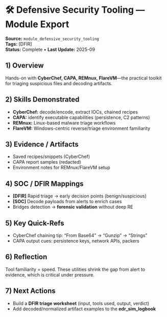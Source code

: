 # 🛠️ Defensive Security Tooling — Module Export
**Source:** `module_defensive_security_tooling`  
**Tags:** [DFIR]  
**Status:** Complete • **Last Update:** 2025-09

## 1) Overview
Hands-on with **CyberChef, CAPA, REMnux, FlareVM**—the practical toolkit for triaging suspicious files and decoding artifacts.

## 2) Skills Demonstrated
- **CyberChef:** decode/encode, extract IOCs, chained recipes
- **CAPA:** identify executable capabilities (persistence, C2 patterns)
- **REMnux:** Linux-based malware triage workflows
- **FlareVM:** Windows-centric reverse/triage environment familiarity

## 3) Evidence / Artifacts
- Saved recipes/snippets (CyberChef)
- CAPA report samples (redacted)
- Environment notes for REMnux/FlareVM setup

## 4) SOC / DFIR Mappings
- **[DFIR]** Rapid triage → early decision points (benign/suspicious)
- **[SOC]** Decode payloads from alerts to enrich cases
- Bridges detection → **forensic validation** without deep RE

## 5) Key Quick-Refs
- CyberChef chaining tip: “From Base64” → “Gunzip” → “Strings”
- CAPA output cues: persistence keys, network APIs, packers

## 6) Reflection
Tool familiarity = speed. These utilities shrink the gap from alert to evidence, which is critical under pressure.

## 7) Next Actions
- Build a **DFIR triage worksheet** (input, tools used, output, verdict)
- Add decoded/normalized artifact examples to the **edr_sim_logbook**
